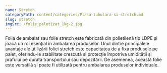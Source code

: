 ```yaml
---
name: Stretch
categoryPath: content/categories/Plasa-tubulara-si-stretch.md
slug: stretch
imgSrc: /folie_paletizat_1kg-2.jpg
---
```


Folia de ambalat sau folie stretch este fabricată din polietilenă tip LDPE și joacă un rol esențial în ambalarea produselor. Unul dintre principalele avantaje ale utilizării foliei stretch este capacitatea de a fixa produsele pe palet, oferindu-le stabilitate crescută și protecție împotriva umidității și prafului pe durata transportului sau depozitării. De asemenea, această folie este versatilă și poate fi utilizată pentru ambalarea produselor individuale.
